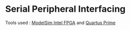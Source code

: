 # Serial Peripheral Interfacing

Tools used : [ModelSim Intel FPGA](https://www.intel.com/content/www/us/en/software-kit/750666/modelsim-intel-fpgas-standard-edition-software-version-20-1-1.html?) and [Quartus Prime](https://www.intel.com/content/www/us/en/products/details/fpga/development-tools/quartus-prime.html)
